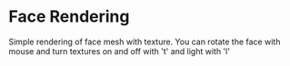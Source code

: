 # Face Rendering

Simple rendering of face mesh with texture. You can rotate the face with mouse and turn textures on and off with 't' and light with 'l'
